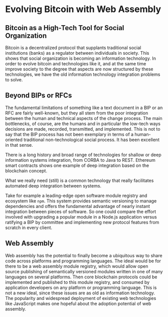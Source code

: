 # Evolving Bitcoin with Web Assembly

## Bitcoin as a High-Tech Tool for Social Organization

Bitcoin is a decentralized protocol that supplants traditional social institutions (banks) as a regulator
between individuals in society.  This shows that social organization is becoming an information technology.  In order to evolve bitcoin
and technologies like it, and at the same time improve society to the degree that aspects are now structured by these
technologies, we have the old information technology integration problems to solve.

## Beyond BIPs or RFCs

The fundamental limitations of something like a text document in a BIP or an RFC are fairly well-known, but they
all stem from the poor integration between the human and technical aspects of the change process.  The main bottlenecks, of course, are the humans and in particular the low-tech ways decisions are made, recorded, transmitted, and implemented.  This is not to say that the BIP process has not been exemplary in terms of a human-oriented traditional non-technological social process.  It has been excellent in that sense.

There is a long history and broad range of technologies for shallow or deep information 
systems integration, from CORBA to Java to REST.  Ethereum smart contracts shows one example of deep integration
based on the blockchain concept.

What we really need (still) is a common technology that really facilitates automated deep integration between systems.

Take for example a leading-edge open software module registry and ecosystem like `npm`.  This system
provides semantic versioning to manage dependencies and offers the fundamental advantage of nearly instant
integration between pieces of software.  So one could compare the effort involved with upgrading a popular
module in a Node.js application versus ratifying a BIP by committee and implementing new protocol features from 
scratch in every client.

## Web Assembly

Web assembly has the potential to finally become a ubiquitous way to share code across platforms and programming 
languages.  The ideal would be for there to be a web assembly module registry, which would allow open source 
publishing of semantically versioned modules written in one of many languages on several platforms.  Then core blockchain
protocols could be implemented and published to this module registry, and consumed by application developers on any platform
or programming language.  This is not a new ideal, since these issues are as old as information technology.
The popularity and widespread deployment of existing web technologies like JavaScript makes one hopeful about
the adoption potential of web assembly.
